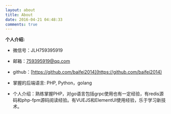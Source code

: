 ```yaml
---
layout: about
title: About
date: 2016-04-21 04:48:33
comments: true
---
```


**个人介绍:**

- 微信号：JLH759395919

- 邮箱：759395919@qq.com

- github：[https://github.com/baifei2014](https://github.com/baifei2014)

- 掌握的后端语言: PHP, Python，golang

- 个人介绍：熟练掌握PHP，对go语言包括grpc使用也有一定经验，有redis源码和php-fpm源码阅读经验。有VUEJS和ElementUI使用经验，乐于学习新技术。